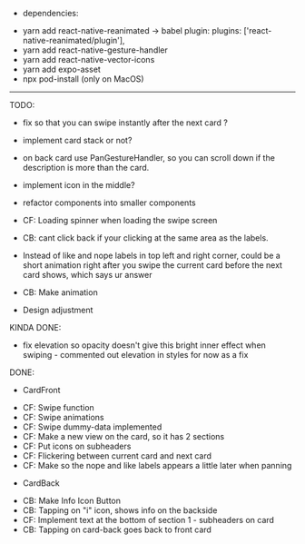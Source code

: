 * dependencies:
- yarn add react-native-reanimated -> babel plugin: plugins: ['react-native-reanimated/plugin'],
- yarn add react-native-gesture-handler
- yarn add react-native-vector-icons
- yarn add expo-asset
- npx pod-install (only on MacOS)


_____________________________________



TODO:
- fix so that you can swipe instantly after the next card ?
- implement card stack or not?
- on back card use PanGestureHandler, so you can scroll down if the description is more than the card.
- implement icon in the middle?
- refactor components into smaller components
- CF: Loading spinner when loading the swipe screen
- CB: cant click back if your clicking at the same area as the labels.
- Instead of like and nope labels in top left and right corner, could be a short animation right after you swipe the current card before the next card shows, which says ur answer
- CB: Make animation

- Design adjustment


KINDA DONE: 
- fix elevation so opacity doesn't give this bright inner effect when swiping - commented out elevation in styles for now as a fix




DONE: 
* CardFront
- CF: Swipe function
- CF: Swipe animations
- CF: Swipe dummy-data implemented
- CF: Make a new view on the card, so it has 2 sections
- CF: Put icons on subheaders
- CF: Flickering between current card and next card
- CF: Make so the nope and like labels appears a little later when panning

* CardBack
- CB: Make Info Icon Button
- CB: Tapping on "i" icon, shows info on the backside
- CF: Implement text at the bottom of section 1 - subheaders on card
- CB: Tapping on card-back goes back to front card

